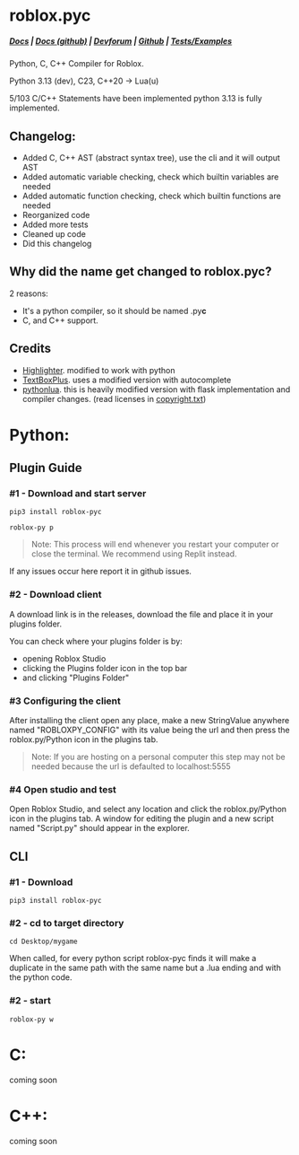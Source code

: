 # roblox.pyc

##### [Docs](https://robloxpydocs.vercel.app) | [Docs (github)](https://github.com/AsynchronousAI/robloxpydocs/tree/main) | [Devforum](https://devforum.roblox.com/t/roblox-py-python-luau/2457105?u=dev98799) | [Github](https://github.com/AsynchronousAI/roblox.py) | [Tests/Examples](https://github.com/AsynchronousAI/roblox.py/tree/main/test)
Python, C, C++ Compiler for Roblox. 

Python 3.13 (dev), C23, C++20 -> Lua(u)

5/103 C/C++ Statements have been implemented 
python 3.13 is fully implemented.
## Changelog:
- Added C, C++ AST (abstract syntax tree), use the cli and it will output AST
- Added automatic variable checking, check which builtin variables are needed
- Added automatic function checking, check which builtin functions are needed
- Reorganized code
- Added more tests
- Cleaned up code
- Did this changelog


## Why did the name get changed to roblox.pyc?
2 reasons:
- It's a python compiler, so it should be named .py**c**
- C, and C++ support.


## Credits
- [Highlighter](https://github.com/boatbomber/Highlighter). modified to work with python
- [TextBoxPlus](https://github.com/boatbomber/TextBoxPlus). uses a modified version with autocomplete
- [pythonlua](https://github.com/dmitrii-eremin/python-lua). this is heavily modified version with flask implementation and compiler changes.
  (read licenses in [copyright.txt](/COPYRIGHTS.txt))
  
# Python:
## Plugin Guide
### #1 - Download and start server
```
pip3 install roblox-pyc
```
```
roblox-py p
```
> Note: This process will end whenever you restart your computer or close the terminal. We recommend using Replit instead.

If any issues occur here report it in github issues.

### #2 - Download client
A download link is in the releases, download the file and place it in your plugins folder. 

You can check where your plugins folder is by:
- opening Roblox Studio
- clicking the Plugins folder icon in the top bar
- and clicking "Plugins Folder"

### #3 Configuring the client
After installing the client open any place, make a new StringValue anywhere named "ROBLOXPY_CONFIG" with its value being the url and then press the roblox.py/Python icon in the plugins tab.

> Note: If you are hosting on a personal computer this step may not be needed because the url is defaulted to localhost:5555

### #4 Open studio and test
Open Roblox Studio, and select any location and click the roblox.py/Python icon in the plugins tab. A window for editing the plugin and a new script named "Script.py" should appear in the explorer.

## CLI
### #1 - Download
```
pip3 install roblox-pyc
```
### #2 - cd to target directory
```
cd Desktop/mygame
```
When called, for every python script roblox-pyc finds it will make a duplicate in the same path with the same name but a .lua ending and with the python code.

### #2 - start
```
roblox-py w
```

# C:
coming soon
# C++:
coming soon

